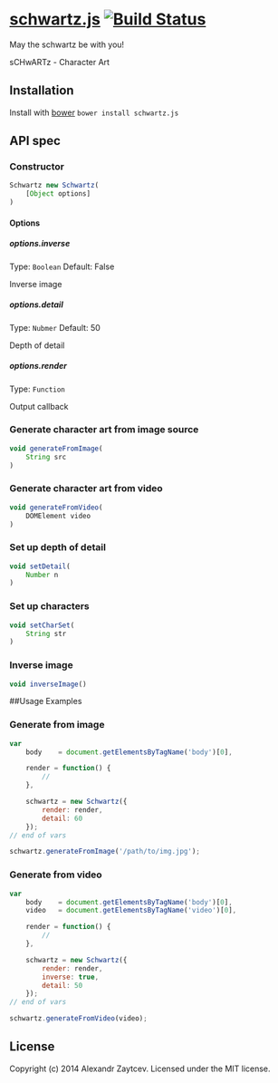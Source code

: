 [schwartz.js](http://13rentgen.github.io/schwartz.js) [![Build Status](https://travis-ci.org/13rentgen/schwartz.js.svg)](https://travis-ci.org/13rentgen/schwartz.js)
========

May the schwartz be with you!

sCHwARTz - Character Art

## Installation
Install with [bower](http://bower.io/)
`bower install schwartz.js`

## API spec

### Constructor
````javascript
Schwartz new Schwartz(
    [Object options]
)
````
#### Options

##### options.inverse
Type: `Boolean`
Default: False

Inverse image

##### options.detail
Type: `Nubmer`
Default: 50

Depth of detail

##### options.render
Type: `Function`

Output callback

### Generate character art from image source
````javascript
void generateFromImage(
    String src
)
````

### Generate character art from video
````javascript
void generateFromVideo(
    DOMElement video
)
````

### Set up depth of detail

````javascript
void setDetail(
    Number n
)
````

### Set up characters

````javascript
void setCharSet(
    String str
)
````

### Inverse image

````javascript
void inverseImage()
````

##Usage Examples

### Generate from image
````javascript
var
    body    = document.getElementsByTagName('body')[0],

    render = function() {
        //
    },

    schwartz = new Schwartz({
        render: render,
        detail: 60
    });
// end of vars

schwartz.generateFromImage('/path/to/img.jpg');
````

### Generate from video
````javascript
var
    body    = document.getElementsByTagName('body')[0],
    video   = document.getElementsByTagName('video')[0],

    render = function() {
        //
    },

    schwartz = new Schwartz({
        render: render,
        inverse: true,
        detail: 50
    });
// end of vars

schwartz.generateFromVideo(video);
````

## License
Copyright (c) 2014 Alexandr Zaytcev. Licensed under the MIT license.
